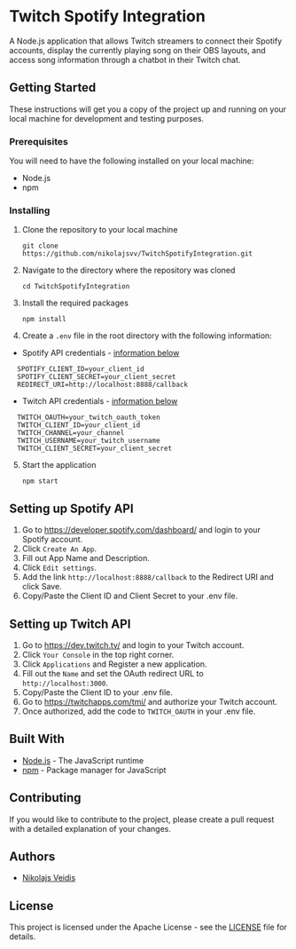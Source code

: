 # Twitch Spotify Integration

A Node.js application that allows Twitch streamers to connect their Spotify accounts, display the currently playing song on their OBS layouts, and access song information through a chatbot in their Twitch chat.

## Getting Started

These instructions will get you a copy of the project up and running on your local machine for development and testing purposes.

### Prerequisites

You will need to have the following installed on your local machine:

- Node.js
- npm

### Installing

1. Clone the repository to your local machine

   `git clone https://github.com/nikolajsvv/TwitchSpotifyIntegration.git`

2. Navigate to the directory where the repository was cloned

   `cd TwitchSpotifyIntegration`

3. Install the required packages

   `npm install`

4. Create a `.env` file in the root directory with the following information:

- Spotify API credentials - [information below](#setting-up-spotify-api)

```
  SPOTIFY_CLIENT_ID=your_client_id
  SPOTIFY_CLIENT_SECRET=your_client_secret
  REDIRECT_URI=http://localhost:8888/callback
```

- Twitch API credentials - [information below](#setting-up-twitch-api)

```
  TWITCH_OAUTH=your_twitch_oauth_token
  TWITCH_CLIENT_ID=your_client_id
  TWITCH_CHANNEL=your_channel
  TWITCH_USERNAME=your_twitch_username
  TWITCH_CLIENT_SECRET=your_client_secret
```

5. Start the application

   `npm start`

## Setting up Spotify API

1. Go to https://developer.spotify.com/dashboard/ and login to your Spotify account.
2. Click `Create An App`.
3. Fill out App Name and Description.
4. Click `Edit settings`.
5. Add the link `http://localhost:8888/callback` to the Redirect URI and click Save.
6. Copy/Paste the Client ID and Client Secret to your .env file.

## Setting up Twitch API

1. Go to https://dev.twitch.tv/ and login to your Twitch account.
2. Click `Your Console` in the top right corner.
3. Click `Applications` and Register a new application.
4. Fill out the `Name` and set the OAuth redirect URL to `http://localhost:3000`.
5. Copy/Paste the Client ID to your .env file.
6. Go to https://twitchapps.com/tmi/ and authorize your Twitch account.
7. Once authorized, add the code to `TWITCH_OAUTH` in your .env file.

## Built With

- [Node.js](https://nodejs.org/) - The JavaScript runtime
- [npm](https://www.npmjs.com/) - Package manager for JavaScript

## Contributing

If you would like to contribute to the project, please create a pull request with a detailed explanation of your changes.

## Authors

- [Nikolajs Veidis](https://github.com/[nikolajsvv])

## License

This project is licensed under the Apache License - see the [LICENSE](LICENSE) file for details.
